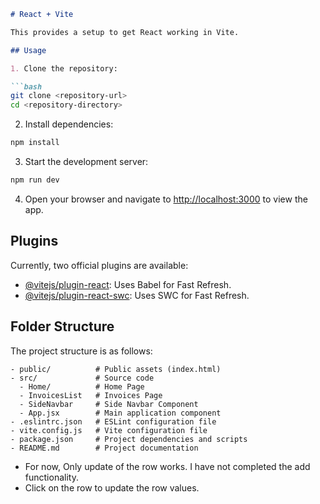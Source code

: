 ```markdown
# React + Vite

This provides a setup to get React working in Vite.

## Usage

1. Clone the repository:

```bash
git clone <repository-url>
cd <repository-directory>
```

2. Install dependencies:

```bash
npm install
```

3. Start the development server:

```bash
npm run dev
```

4. Open your browser and navigate to [http://localhost:3000](http://localhost:3000) to view the app.

## Plugins

Currently, two official plugins are available:

- [@vitejs/plugin-react](https://github.com/vitejs/vite-plugin-react/blob/main/packages/plugin-react/README.md): Uses Babel for Fast Refresh.
- [@vitejs/plugin-react-swc](https://github.com/vitejs/vite-plugin-react-swc): Uses SWC for Fast Refresh.

## Folder Structure

The project structure is as follows:

```
- public/          # Public assets (index.html)
- src/             # Source code
  - Home/          # Home Page
  - InvoicesList   # Invoices Page
  - SideNavbar     # Side Navbar Component
  - App.jsx        # Main application component
- .eslintrc.json   # ESLint configuration file
- vite.config.js   # Vite configuration file
- package.json     # Project dependencies and scripts
- README.md        # Project documentation
```


- For now, Only update of the row works. I have not completed the add functionality.
- Click on the row to update the row values.
